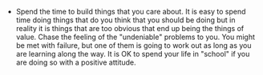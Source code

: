 - Spend the time to build things that you care about. It is easy to spend time doing things that do you think that you should be doing but in reality it is things that are too obvious that end up being the things of value. Chase the feeling of the "undeniable" problems to you. You might be met with failure, but one of them is going to work out as long as you are learning along the way. It is OK to spend your life in "school" if you are doing so with a positive attitude.